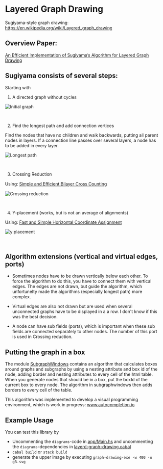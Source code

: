 # Layered Graph Drawing
Sugiyama-style graph drawing: https://en.wikipedia.org/wiki/Layered_graph_drawing

## Overview Paper:
[An Efficient Implementation of Sugiyama’s
Algorithm for Layered Graph Drawing](https://www.elibm.org/ft/10011396000)

## Sugiyama consists of several steps:

Starting with

1. A directed graph without cycles

![Initial graph](https://raw.githubusercontent.com/tkvogt/layered-graph-drawing/main/graphs/g0.svg)

&nbsp;

2. Find the longest path and add connection vertices

Find the nodes that have no children and walk backwards, putting all parent nodes in layers.
If a connection line passes over several layers, a node has to be added in every layer.

![Longest path](https://raw.githubusercontent.com/tkvogt/layered-graph-drawing/main/graphs/g1.svg)

&nbsp;

3. Crossing Reduction

Using: [Simple and Eﬃcient Bilayer Cross Counting](http://ls11-www.cs.tu-dortmund.de/downloads/papers/BJM04.pdf)

![Crossing reduction](https://raw.githubusercontent.com/tkvogt/layered-graph-drawing/main/graphs/g2.svg)

&nbsp;

4. Y-placement (works, but is not an average of alignments)

Using: [Fast and Simple Horizontal Coordinate Assignment](https://kops.uni-konstanz.de/server/api/core/bitstreams/e3f1cd1e-3fd4-422d-852e-77404160f664/content)

![y placement](https://raw.githubusercontent.com/tkvogt/layered-graph-drawing/main/graphs/g3.svg)

&nbsp;

## Algorithm extensions (vertical and virtual edges, ports)

* Sometimes nodes have to be drawn vertically below each other. To force the algorithm to do this, you have to connect them with vertical edges. The edges are not drawn, but guide the algorithm, which unfortunelty made the algorithms (especially longest path) more complex.

* Virtual edges are also not drawn but are used when several unconnected graphs have to be displayed in a a row. I don't know if this was the best decision.

* A node can have sub fields (ports), which is important when these sub fields are connected separately to other nodes. The number of this port is used in  Crossing reduction.

## Putting the graph in a box

The module [SubgraphWindows](https://github.com/tkvogt/layered-graph-drawing/blob/main/src/Graph/SubGraphWindows.hs) contains an algorithm that calculates boxes around graphs and subgraphs by using a nesting attribute and box id of the node, adding border and nesting attributes to every cell of the html table. When you generate nodes that should be in a box, put the boxId of the current box to every node. The algorithm in subgraphwindows then adds borders to every cell of the table.

This algorithm was implemented to develop a visual programming environment, which is work in progress: www.autocompletion.io

## Example Usage
You can test this library by 
 * Uncommenting the ```diagrams```-code in [app/Main.hs](https://github.com/tkvogt/layered-graph-drawing/blob/main/app/Main.hs) and uncommenting the ```diagrams```-dependencies in [layerd-graph-drawing.cabal](https://github.com/tkvogt/layered-graph-drawing/blob/main/layered-graph-drawing.cabal)
 * ```cabal build``` or ```stack build```
 * generate the upper image by executing ```graph-drawing-exe -w 400 -o g3.svg```
 
